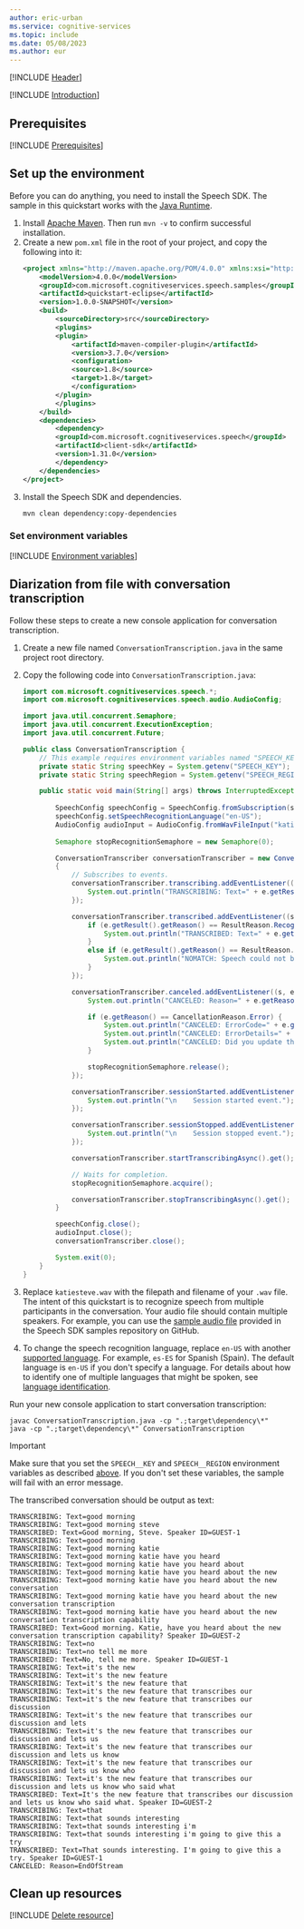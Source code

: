 ```yaml
---
author: eric-urban
ms.service: cognitive-services
ms.topic: include
ms.date: 05/08/2023
ms.author: eur
---
```


[!INCLUDE [Header](../../common/java.md)]

[!INCLUDE [Introduction](intro.md)]

## Prerequisites

[!INCLUDE [Prerequisites](../../common/azure-prerequisites.md)]

## Set up the environment

Before you can do anything, you need to install the Speech SDK. The sample in this quickstart works with the [Java Runtime](~/articles/cognitive-services/speech-service/quickstarts/setup-platform.md?pivots=programming-language-java&tabs=jre).

1. Install [Apache Maven](https://maven.apache.org/install.html). Then run `mvn -v` to confirm successful installation.
1. Create a new `pom.xml` file in the root of your project, and copy the following into it:
    ```xml
    <project xmlns="http://maven.apache.org/POM/4.0.0" xmlns:xsi="http://www.w3.org/2001/XMLSchema-instance" xsi:schemaLocation="http://maven.apache.org/POM/4.0.0 http://maven.apache.org/xsd/maven-4.0.0.xsd">
        <modelVersion>4.0.0</modelVersion>
        <groupId>com.microsoft.cognitiveservices.speech.samples</groupId>
        <artifactId>quickstart-eclipse</artifactId>
        <version>1.0.0-SNAPSHOT</version>
        <build>
            <sourceDirectory>src</sourceDirectory>
            <plugins>
            <plugin>
                <artifactId>maven-compiler-plugin</artifactId>
                <version>3.7.0</version>
                <configuration>
                <source>1.8</source>
                <target>1.8</target>
                </configuration>
            </plugin>
            </plugins>
        </build>
        <dependencies>
            <dependency>
            <groupId>com.microsoft.cognitiveservices.speech</groupId>
            <artifactId>client-sdk</artifactId>
            <version>1.31.0</version>
            </dependency>
        </dependencies>
    </project>
    ```
1. Install the Speech SDK and dependencies.
    ```console
    mvn clean dependency:copy-dependencies
    ```

### Set environment variables

[!INCLUDE [Environment variables](../../common/environment-variables.md)]

## Diarization from file with conversation transcription

Follow these steps to create a new console application for conversation transcription.

1. Create a new file named `ConversationTranscription.java` in the same project root directory.
1. Copy the following code into `ConversationTranscription.java`:

    ```java
    import com.microsoft.cognitiveservices.speech.*;
    import com.microsoft.cognitiveservices.speech.audio.AudioConfig;
    
    import java.util.concurrent.Semaphore;
    import java.util.concurrent.ExecutionException;
    import java.util.concurrent.Future;
    
    public class ConversationTranscription {
        // This example requires environment variables named "SPEECH_KEY" and "SPEECH_REGION"
        private static String speechKey = System.getenv("SPEECH_KEY");
        private static String speechRegion = System.getenv("SPEECH_REGION");
    
        public static void main(String[] args) throws InterruptedException, ExecutionException {
            
            SpeechConfig speechConfig = SpeechConfig.fromSubscription(speechKey, speechRegion);
            speechConfig.setSpeechRecognitionLanguage("en-US");
            AudioConfig audioInput = AudioConfig.fromWavFileInput("katiesteve.wav");
            
            Semaphore stopRecognitionSemaphore = new Semaphore(0);
    
            ConversationTranscriber conversationTranscriber = new ConversationTranscriber(speechConfig, audioInput);
            {
                // Subscribes to events.
                conversationTranscriber.transcribing.addEventListener((s, e) -> {
                    System.out.println("TRANSCRIBING: Text=" + e.getResult().getText());
                });
    
                conversationTranscriber.transcribed.addEventListener((s, e) -> {
                    if (e.getResult().getReason() == ResultReason.RecognizedSpeech) {
                        System.out.println("TRANSCRIBED: Text=" + e.getResult().getText() + " Speaker ID=" + e.getResult().getSpeakerId() );
                    }
                    else if (e.getResult().getReason() == ResultReason.NoMatch) {
                        System.out.println("NOMATCH: Speech could not be transcribed.");
                    }
                });
    
                conversationTranscriber.canceled.addEventListener((s, e) -> {
                    System.out.println("CANCELED: Reason=" + e.getReason());
    
                    if (e.getReason() == CancellationReason.Error) {
                        System.out.println("CANCELED: ErrorCode=" + e.getErrorCode());
                        System.out.println("CANCELED: ErrorDetails=" + e.getErrorDetails());
                        System.out.println("CANCELED: Did you update the subscription info?");
                    }
    
                    stopRecognitionSemaphore.release();
                });
    
                conversationTranscriber.sessionStarted.addEventListener((s, e) -> {
                    System.out.println("\n    Session started event.");
                });
    
                conversationTranscriber.sessionStopped.addEventListener((s, e) -> {
                    System.out.println("\n    Session stopped event.");
                });
    
                conversationTranscriber.startTranscribingAsync().get();
    
                // Waits for completion.
                stopRecognitionSemaphore.acquire();
    
                conversationTranscriber.stopTranscribingAsync().get();
            }
    
            speechConfig.close();
            audioInput.close();
            conversationTranscriber.close();
    
            System.exit(0);
        }
    }
    ```

1. Replace `katiesteve.wav` with the filepath and filename of your `.wav` file. The intent of this quickstart is to recognize speech from multiple participants in the conversation. Your audio file should contain multiple speakers. For example, you can use the [sample audio file](https://github.com/Azure-Samples/cognitive-services-speech-sdk/blob/master/quickstart/csharp/dotnet/conversation-transcription/helloworld/katiesteve.wav) provided in the Speech SDK samples repository on GitHub.
1. To change the speech recognition language, replace `en-US` with another [supported language](~/articles/cognitive-services/speech-service/supported-languages.md). For example, `es-ES` for Spanish (Spain). The default language is `en-US` if you don't specify a language. For details about how to identify one of multiple languages that might be spoken, see [language identification](~/articles/cognitive-services/speech-service/language-identification.md). 

Run your new console application to start conversation transcription:

```console
javac ConversationTranscription.java -cp ".;target\dependency\*"
java -cp ".;target\dependency\*" ConversationTranscription
```

> [!IMPORTANT]
> Make sure that you set the `SPEECH__KEY` and `SPEECH__REGION` environment variables as described [above](#set-environment-variables). If you don't set these variables, the sample will fail with an error message.

The transcribed conversation should be output as text: 

```console
TRANSCRIBING: Text=good morning 
TRANSCRIBING: Text=good morning steve 
TRANSCRIBED: Text=Good morning, Steve. Speaker ID=GUEST-1 
TRANSCRIBING: Text=good morning 
TRANSCRIBING: Text=good morning katie 
TRANSCRIBING: Text=good morning katie have you heard 
TRANSCRIBING: Text=good morning katie have you heard about 
TRANSCRIBING: Text=good morning katie have you heard about the new 
TRANSCRIBING: Text=good morning katie have you heard about the new conversation 
TRANSCRIBING: Text=good morning katie have you heard about the new conversation transcription 
TRANSCRIBING: Text=good morning katie have you heard about the new conversation transcription capability 
TRANSCRIBED: Text=Good morning. Katie, have you heard about the new conversation transcription capability? Speaker ID=GUEST-2 
TRANSCRIBING: Text=no 
TRANSCRIBING: Text=no tell me more 
TRANSCRIBED: Text=No, tell me more. Speaker ID=GUEST-1 
TRANSCRIBING: Text=it's the new 
TRANSCRIBING: Text=it's the new feature 
TRANSCRIBING: Text=it's the new feature that 
TRANSCRIBING: Text=it's the new feature that transcribes our 
TRANSCRIBING: Text=it's the new feature that transcribes our discussion 
TRANSCRIBING: Text=it's the new feature that transcribes our discussion and lets 
TRANSCRIBING: Text=it's the new feature that transcribes our discussion and lets us 
TRANSCRIBING: Text=it's the new feature that transcribes our discussion and lets us know 
TRANSCRIBING: Text=it's the new feature that transcribes our discussion and lets us know who 
TRANSCRIBING: Text=it's the new feature that transcribes our discussion and lets us know who said what 
TRANSCRIBED: Text=It's the new feature that transcribes our discussion and lets us know who said what. Speaker ID=GUEST-2 
TRANSCRIBING: Text=that 
TRANSCRIBING: Text=that sounds interesting 
TRANSCRIBING: Text=that sounds interesting i'm 
TRANSCRIBING: Text=that sounds interesting i'm going to give this a try 
TRANSCRIBED: Text=That sounds interesting. I'm going to give this a try. Speaker ID=GUEST-1 
CANCELED: Reason=EndOfStream
```

## Clean up resources

[!INCLUDE [Delete resource](../../common/delete-resource.md)]

